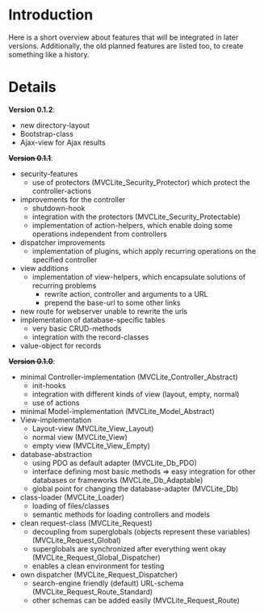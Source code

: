 # Introduction #

Here is a short overview about features that will be integrated in later versions. Additionally, the old planned features are listed too, to create something like a history.

# Details #

**Version 0.1.2**:
  * new directory-layout
  * Bootstrap-class
  * Ajax-view for Ajax results


**~~Version 0.1.1~~**:
  * security-features
    * use of protectors (MVCLite\_Security\_Protector) which protect the controller-actions
  * improvements for the controller
    * shutdown-hook
    * integration with the protectors (MVCLite\_Security\_Protectable)
    * implementation of action-helpers, which enable doing some operations independent from controllers
  * dispatcher improvements
    * implementation of plugins, which apply recurring operations on the specified controller
  * view additions
    * implementation of view-helpers, which encapsulate solutions of recurring problems
      * rewrite action, controller and arguments to a URL
      * prepend the base-url to some other links
  * new route for webserver unable to rewrite the urls
  * implementation of database-specific tables
    * very basic CRUD-methods
    * integration with the record-classes
  * value-object for records

**~~Version 0.1.0~~**:
  * minimal Controller-implementation (MVCLite\_Controller\_Abstract)
    * init-hooks
    * integration with different kinds of view (layout, empty, normal)
    * use of actions
  * minimal Model-implementation (MVCLite\_Model\_Abstract)
  * View-implementation
    * Layout-view (MVCLite\_View\_Layout)
    * normal view (MVCLite\_View)
    * empty view (MVCLite\_View\_Empty)
  * database-abstraction
    * using PDO as default adapter (MVCLite\_Db\_PDO)
    * interface defining most basic methods => easy integration for other databases or frameworks (MVCLite\_Db\_Adaptable)
    * global point for changing the database-adapter (MVCLite\_Db)
  * class-loader (MVCLite\_Loader)
    * loading of files/classes
    * semantic methods for loading controllers and models
  * clean request-class (MVCLite\_Request)
    * decoupling from superglobals (objects represent these variables) (MVCLite\_Request\_Global)
    * superglobals are synchronized after everything went okay (MVCLite\_Request\_Global\_Dispatcher)
    * enables a clean environment for testing
  * own dispatcher (MVCLite\_Request\_Dispatcher)
    * search-engine friendly (default) URL-schema (MVCLite\_Request\_Route\_Standard)
    * other schemas can be added easily (MVCLite\_Request\_Route)